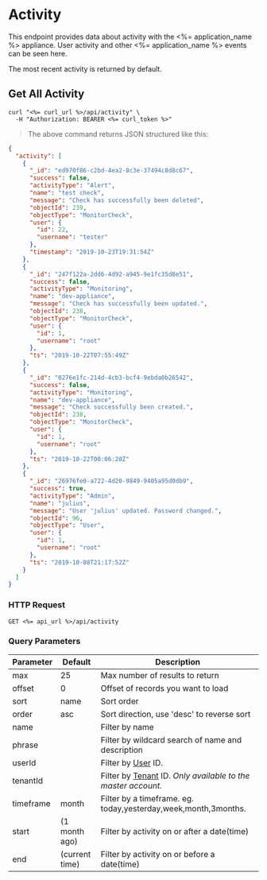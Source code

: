 # Activity

This endpoint provides data about activity with the <%= application_name %> appliance. User activity and other <%= application_name %> events can be seen here.

The most recent activity is returned by default.

## Get All Activity

```shell
curl "<%= curl_url %>/api/activity" \
  -H "Authorization: BEARER <%= curl_token %>"
```

> The above command returns JSON structured like this:

```json
{
  "activity": [
    {
      "_id": "ed970f86-c2bd-4ea2-8c3e-37494c8d8c67",
      "success": false,
      "activityType": "Alert",
      "name": "test check",
      "message": "Check has successfully been deleted",
      "objectId": 239,
      "objectType": "MonitorCheck",
      "user": {
        "id": 22,
        "username": "tester"
      },
      "timestamp": "2019-10-23T19:31:54Z"
    },
    {
      "_id": "247f122a-2dd6-4d92-a945-9e1fc35d8e51",
      "success": false,
      "activityType": "Monitoring",
      "name": "dev-appliance",
      "message": "Check has successfully been updated.",
      "objectId": 238,
      "objectType": "MonitorCheck",
      "user": {
        "id": 1,
        "username": "root"
      },
      "ts": "2019-10-22T07:55:49Z"
    },
    {
      "_id": "0276e1fc-214d-4cb3-bcf4-9ebda0b26542",
      "success": false,
      "activityType": "Monitoring",
      "name": "dev-appliance",
      "message": "Check successfully been created.",
      "objectId": 238,
      "objectType": "MonitorCheck",
      "user": {
        "id": 1,
        "username": "root"
      },
      "ts": "2019-10-22T00:06:20Z"
    },
    {
      "_id": "26976fe0-a722-4d20-9849-9405a95d0db9",
      "success": true,
      "activityType": "Admin",
      "name": "julius",
      "message": "User 'julius' updated. Password changed.",
      "objectId": 96,
      "objectType": "User",
      "user": {
        "id": 1,
        "username": "root"
      },
      "ts": "2019-10-08T21:17:52Z"
    }
  ]
}
```

### HTTP Request

`GET <%= api_url %>/api/activity`

### Query Parameters

Parameter | Default | Description
--------- | ------- | -----------
max | 25 | Max number of results to return
offset | 0 | Offset of records you want to load
sort | name | Sort order
order | asc | Sort direction, use 'desc' to reverse sort
name |  | Filter by name
phrase |  | Filter by wildcard search of name and description
userId |  | Filter by [User](#users) ID.
tenantId |  | Filter by [Tenant](#tenants) ID. *Only available to the master account.*
timeframe | month | Filter by a timeframe. eg. today,yesterday,week,month,3months.
start | (1 month ago) | Filter by activity on or after a date(time)
end | (current time) | Filter by activity on or before a date(time)
